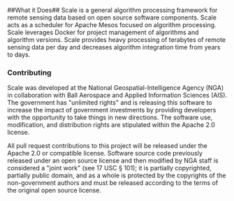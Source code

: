##What it Does##
Scale is a general algorithm processing framework for remote sensing data based on open source software components.  Scale acts as a scheduler for Apache Mesos focused on algorithm processing.  Scale leverages Docker for project management of algorithms and algorithm versions.  Scale provides heavy processing of terabytes of remote sensing data per day and decreases algorithm integration time from years to days.  

### Contributing
Scale was developed at the National Geospatial-Intelligence Agency (NGA) in collaboration with Ball Aerospace and Applied Information Sciences (AIS). The government has "unlimited rights" and is releasing this software to increase the impact of government investments by providing developers with the opportunity to take things in new directions. The software use, modification, and distribution rights are stipulated within the Apache 2.0 license.

All pull request contributions to this project will be released under the Apache 2.0 or compatible license. Software source code previously released under an open source license and then modified by NGA staff is considered a "joint work" (see 17 USC § 101); it is partially copyrighted, partially public domain, and as a whole is protected by the copyrights of the non-government authors and must be released according to the terms of the original open source license.
